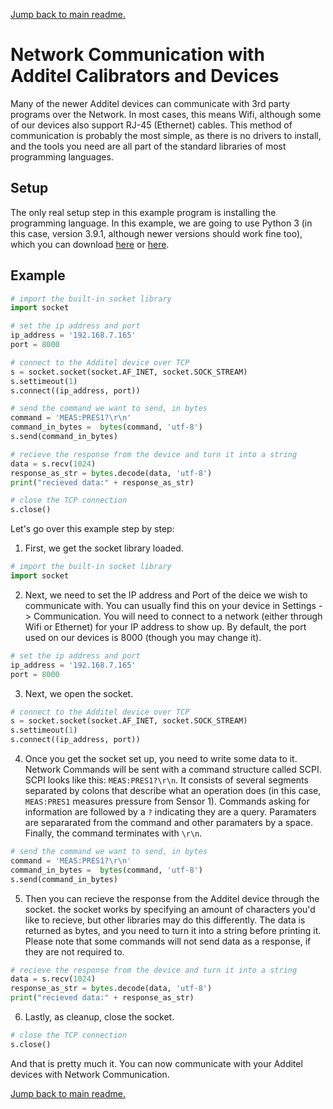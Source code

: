 [Jump back to main readme.](../readme.md)

# Network Communication with Additel Calibrators and Devices

Many of the newer Additel devices can communicate with 3rd party programs over the Network.  In most cases, this means Wifi, although some of our devices also support RJ-45 (Ethernet) cables.  This method of communication is probably the most simple, as there is no drivers to install, and the tools you need are all part of the standard libraries of most programming languages.

## Setup

The only real setup step in this example program is installing the programming language.  In this example, we are going to use Python 3 (in this case, version 3.9.1, although newer versions should work fine too), which you can download [here](https://www.python.org/downloads/) or [here](https://www.microsoft.com/en-us/p/python-39/9p7qfqmjrfp7).

## Example

```python
# import the built-in socket library
import socket

# set the ip address and port
ip_address = '192.168.7.165'
port = 8000

# connect to the Additel device over TCP
s = socket.socket(socket.AF_INET, socket.SOCK_STREAM)
s.settimeout(1)
s.connect((ip_address, port))

# send the command we want to send, in bytes
command = 'MEAS:PRES1?\r\n'
command_in_bytes =  bytes(command, 'utf-8')
s.send(command_in_bytes)

# recieve the response from the device and turn it into a string
data = s.recv(1024)
response_as_str = bytes.decode(data, 'utf-8')
print("recieved data:" + response_as_str)

# close the TCP connection
s.close()
```

Let's go over this example step by step:

1)  First, we get the socket library loaded.

```python
# import the built-in socket library
import socket
```
2) Next, we need to set the IP address and Port of the deice we wish to communicate with.  You can usually find this on your device in Settings -> Communication.  You will need to connect to a network (either through Wifi or Ethernet) for your IP address to show up.  By default, the port used on our devices is 8000 (though you may change it).

```python
# set the ip address and port
ip_address = '192.168.7.165'
port = 8000
```

3) Next, we open the socket.

```python
# connect to the Additel device over TCP
s = socket.socket(socket.AF_INET, socket.SOCK_STREAM)
s.settimeout(1)
s.connect((ip_address, port))
```

4) Once you get the socket set up, you need to write some data to it.  Network Commands will be sent with a command structure called SCPI. SCPI looks like this: `MEAS:PRES1?\r\n`. It consists of several segments separated by colons that describe what an operation does (in this case, `MEAS:PRES1` measures pressure from Sensor 1). Commands asking for information are followed by a `?` indicating they are a query. Paramaters are separarated from the command and other paramaters by a space. Finally, the command terminates with `\r\n`.

```python
# send the command we want to send, in bytes
command = 'MEAS:PRES1?\r\n'
command_in_bytes =  bytes(command, 'utf-8')
s.send(command_in_bytes)
```

5)  Then you can recieve the response from the Additel device through the socket.  the socket works by specifying an amount of characters you'd like to recieve, but other libraries may do this differently.  The data is returned as bytes, and you need to turn it into a string before printing it.  Please note that some commands will not send data as a response, if they are not required to.

```python
# recieve the response from the device and turn it into a string
data = s.recv(1024)
response_as_str = bytes.decode(data, 'utf-8')
print("recieved data:" + response_as_str)
```

6)  Lastly, as cleanup, close the socket.

```python
# close the TCP connection
s.close()
```

And that is pretty much it.  You can now communicate with your Additel devices with Network Communication.

[Jump back to main readme.](../readme.md)
